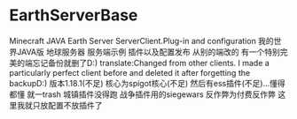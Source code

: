 # EarthServerBase
Minecraft JAVA Earth Server ServerClient.Plug-in and configuration
我的世界JAVA版 地球服务器 服务端示例 插件以及配置发布
从别的端改的 有一个特别完美的端忘记备份就删了D:)
translate:Changed from other clients. I made a particularly perfect client before and deleted it after forgetting the backupD:)
版本1.18.1(不足) 核心为spigot核心(不足) 然后有ess插件(不足)...懂得都懂 就一trash
城镇插件没得跑 战争插件用的siegewars 反作弊为付费反作弊 这里我就只放配置不放插件了
